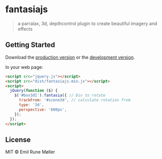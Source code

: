 # fantasiajs

> a parralax, 3d, depthcontrol plugin to create beautiful imagery and effects

## Getting Started

Download the [production version][min] or the [development version][max].

[min]: https://raw.githubusercontent.com/emolr/fantasiajs/master/dist/jquery.fantasiajs.min.js
[max]: https://raw.githubusercontent.com/emolr/fantasiajs/master/dist/jquery.fantasiajs.js

In your web page:

```html
<script src="jquery.js"></script>
<script src="dist/fantasiajs.min.js"></script>
<script>
  jQuery(function ($) {
    $('#box3d1').fantasia({ // Div to rotate
      trackFrom: '#scene3d', // calculate rotation from
      type: '3d',
      perspective: '600px',
    });
  });
</script>
```


## License

MIT © Emil Rune Møller
